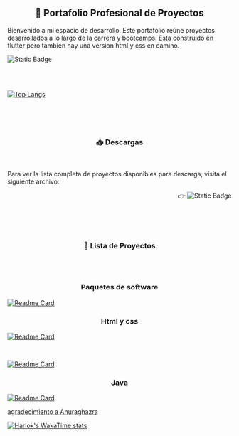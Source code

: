 <h2 align="center">
💼 Portafolio Profesional de Proyectos
</h2>


Bienvenido a mi espacio de desarrollo. Este portafolio reúne proyectos desarrollados a lo largo de la carrera y bootcamps. Esta construido en flutter pero tambien hay una version html y css en camino.

![Static Badge](https://img.shields.io/badge/Puedes%20ver%20la%20p%C3%A1gina%20aqui-%234285F4?style=flat&logo=googlechrome&logoColor=%23FBBC04&link=https%3A%2F%2Fgithub.com%2Fluismtapia%2Fportafolio)


<br>
<br>

[![Top Langs](https://github-readme-stats.vercel.app/api/top-langs/?username=luismtapia&layout=donut)](https://github.com/luismtapia/github-readme-stats)

<br>
<br>
<br>


<h3 align="center">
   📥 Descargas
</h3>

<br>

Para ver la lista completa de proyectos disponibles para descarga, visita el siguiente archivo:

<div align="right">


👉
![Static Badge](https://img.shields.io/badge/Descargas-%2385C8C8?style=flat&logo=abdownloadmanager&logoColor=%2300465B&link=https%3A%2F%2Fgithub.com%2Fluismtapia%2Fportafolio%2Fblob%2Fmaster%2FDOWNLOAD.md)

</div>










<br>
<br>
<br>


<h3 align="center">
💼 Lista de Proyectos
</h3>



<br>
<br>

<h3 align="center">
Paquetes de software 
</h3>




[![Readme Card](https://github-readme-stats.vercel.app/api/pin/?username=luismtapia&repo=analyzer-text)](https://github.com/luismtapia/analyzer-text)



<h3 align="center">
Html y css
</h3>

[![Readme Card](https://github-readme-stats.vercel.app/api/pin/?username=luismtapia&repo=podo-step)](https://github.com/luismtapia/podo-step)

<br>


[![Readme Card](https://github-readme-stats.vercel.app/api/pin/?username=luismtapia&repo=chatLS)](https://github.com/luismtapia/chatLS)



<h3 align="center">
Java
</h3>

[![Readme Card](https://github-readme-stats.vercel.app/api/pin/?username=luismtapia&repo=proyectos-java-ITC)](https://github.com/luismtapia/proyectos-java-ITC)






[agradecimiento a Anuraghazra](https://github.com/anuraghazra/github-readme-stats#responsive-card-theme#gh-light-mode-only)








[![Harlok's WakaTime stats](https://github-readme-stats.vercel.app/api/wakatime?username=luismtapia)](https://github.com/luismtapia/github-readme-stats)
